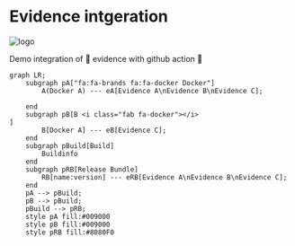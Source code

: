 # Evidence intgeration

![logo](https://s201.q4cdn.com/814780939/files/design/svg/JFrog-Logo-Dana-Luski.svg)

Demo integration of 🐸 evidence with github action 🚀

```mermaid
graph LR;
    subgraph pA["fa:fa-brands fa:fa-docker Docker"]
        A(Docker A) --- eA[Evidence A\nEvidence B\nEvidence C];

    end
    subgraph pB[B <i class="fab fa-docker"></i>
]
        B[Docker A] --- eB[Evidence C];
    end
    subgraph pBuild[Build]
        Buildinfo
    end
    subgraph pRB[Release Bundle]
        RB[name:version] --- eRB[Evidence A\nEvidence B\nEvidence C];
    end
    pA --> pBuild;
    pB --> pBuild;
    pBuild --> pRB;
    style pA fill:#009000
    style pB fill:#009000
    style pRB fill:#8080F0
```
